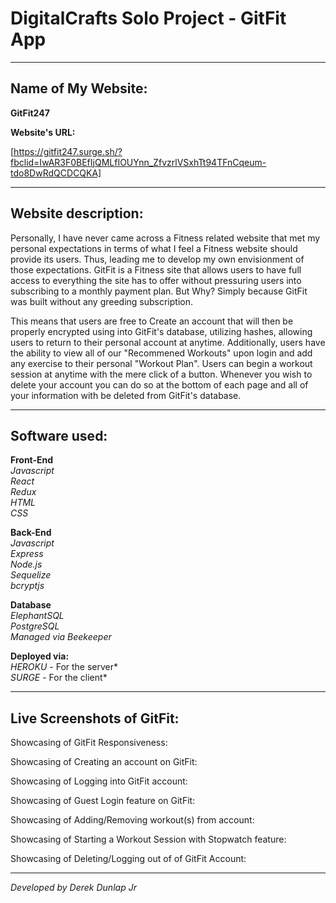 # DigitalCrafts Solo Project - GitFit App
__________________________________________________

## Name of My Website: ##

**GitFit247**

**Website's URL:**

[https://gitfit247.surge.sh/?fbclid=IwAR3F0BEfIjQMLfIOUYnn_ZfvzrlVSxhTt94TFnCqeum-tdo8DwRdQCDCQKA]
__________________________________________________

## Website description:
Personally, I have never came across a Fitness related website that met my personal expectations in terms of what I feel a Fitness website should provide its users. Thus, leading me to develop my own envisionment of those expectations. GitFit is a Fitness site that allows users to have full access to everything the site has to offer without pressuring users into subscribing to a monthly payment plan. But Why? Simply because GitFit was built without any greeding subscription.

This means that users are free to Create an account that will then be properly encrypted using into GitFit's database, utilizing hashes, allowing users to return to their personal account at anytime. Additionally, users have the ability to view all of our "Recommened Workouts" upon login and add any exercise to their personal "Workout Plan". Users can begin a workout session at anytime with the mere click of a button. Whenever you wish to delete your account you can do so at the bottom of each page and all of your information with be deleted from GitFit's database.
__________________________________________________

## Software used: ##
**Front-End**<br/>
*Javascript*<br/>
*React*<br/>
*Redux*<br/>
*HTML*<br/>
*CSS*

**Back-End**<br/>
*Javascript*<br/>
*Express*<br/>
*Node.js*<br/>
*Sequelize*<br/>
*bcryptjs*

**Database**<br/>
*ElephantSQL*<br/>
*PostgreSQL*<br/>
*Managed via Beekeeper*

**Deployed via:**<br/>
*HEROKU* - For the server*<br/>
*SURGE* - For the client*
__________________________________________________

## Live Screenshots of GitFit: ##

Showcasing of GitFit Responsiveness:


Showcasing of Creating an account on GitFit:


Showcasing of Logging into GitFit account:


Showcasing of Guest Login feature on GitFit:


Showcasing of Adding/Removing workout(s) from account:


Showcasing of Starting a Workout Session with Stopwatch feature:


Showcasing of Deleting/Logging out of of GitFit Account:


__________________________________________________

*Developed by Derek Dunlap Jr*